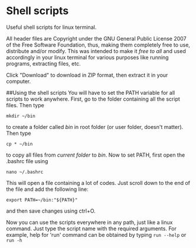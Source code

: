 # Shell scripts
Useful shell scripts for linux terminal.

All header files are Copyright under the GNU General Public License 2007 of the Free Software Foundation, thus, making them completely 
free to use, distribute and/or modify. This was intended to make it *free to all* and used accordingly in your linux terminal for various
purposes like running programs, extracting files, etc.

Click "Download" to download in ZIP format, then extract it in your computer.

##Using the shell scripts
You will have to set the PATH variable for all scripts to work anywhere. First, go to the folder containing all the script files. 
Then type

`mkdir ~/bin`

to create a folder called *bin* in root folder (or user folder, doesn't matter). Then type

`cp * ~/bin`

to copy all files from *current folder* to *bin*. Now to set PATH, first open the .bashrc file using

`nano ~/.bashrc`

This will open a file containing a lot of codes. Just scroll down to the end of the file and add the following line:

`export PATH=~/bin:"${PATH}"`

and then save changes using ctrl+O.

Now you can use the scripts everywhere in any path, just like a linux command. Just type the script name with the required arguments.
For example, help for 'run' command can be obtained by typing
`run --help` or
`run -h`
